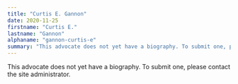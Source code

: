 ```yaml
---
title: "Curtis E. Gannon"
date: 2020-11-25
firstname: "Curtis E."
lastname: "Gannon"
alphaname: "gannon-curtis-e"
summary: "This advocate does not yet have a biography. To submit one, please contact the site administrator."
---
```

This advocate does not yet have a biography. To submit one, please contact the site administrator.


